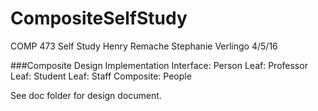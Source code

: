 # CompositeSelfStudy
COMP 473 Self Study
Henry Remache
Stephanie Verlingo
4/5/16

###Composite Design Implementation
Interface: Person
Leaf: Professor
Leaf: Student
Leaf: Staff
Composite: People


See doc folder for design document.
